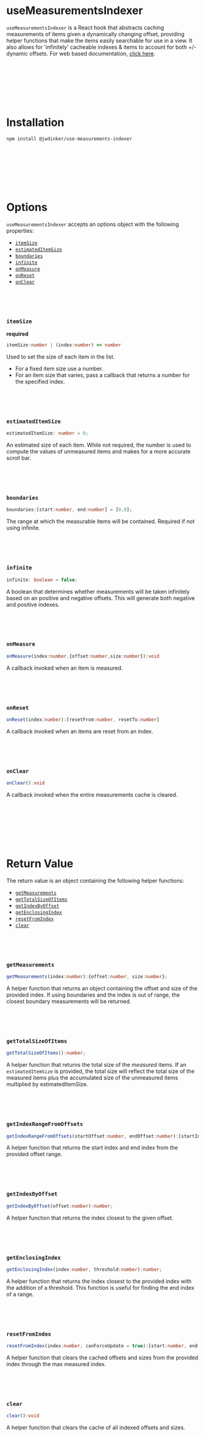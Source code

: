 # useMeasurementsIndexer

`useMeasurementsIndexer` is a React hook that abstracts caching measurements of items given a dynamically changing offset, providing helper functions that make the items easily searchable for use in a view. It also allows for 'infinitely' cacheable indexes & items to account for both +/- dynamic offsets. For web based documentation, [click here](https://www.notion.so/dinker/useMeasurementsIndexer-fb7a42415b544b7591756c702909c6fc).

<br>
<br>
<br>
<br>
<br>
<br>

# Installation

```
npm install @jwdinker/use-measurements-indexer
```

<br>
<br>
<br>
<br>
<br>
<br>

# Options

`useMeasurementsIndexer` accepts an options object with the following properties:

- [`itemSize`](#itemSize)
- [`estimatedItemSize`](#estimatedItemSize)
- [`boundaries`](#boundaries)
- [`infinite`](#infinite)
- [`onMeasure`](#onMeasure)
- [`onReset`](#onReset)
- [`onClear`](#onClear)

<br>
<br>
<br>

### `itemSize`

**required**

```ts
itemSize:number | (index:number) => number
```

Used to set the size of each item in the list.

- For a fixed item size use a number.
- For an item size that varies, pass a callback that returns a number for the specified index.

<br>
<br>
<br>

### `estimatedItemSize`

```ts
estimatedItemSize: number = 0;
```

An estimated size of each item. While not required, the number is used to compute the values of unmeasured items and makes for a more accurate scroll bar.

<br>
<br>
<br>

### `boundaries`

```ts
boundaries:[start:number, end:number] = [0,0];
```

The range at which the measurable items will be contained. Required if not using infinite.

<br>
<br>
<br>

### `infinite`

```ts
infinite: boolean = false;
```

A boolean that determines whether measurements will be taken infinitely based on an positive and negative offsets. This will generate both negative and positive indexes.

<br>
<br>
<br>

### `onMeasure`

```ts
onMeasure(index:number,{offset:number,size:number}):void
```

A callback invoked when an item is measured.

<br>
<br>
<br>

### `onReset`

```ts
onReset(index:number):[resetFrom:number, resetTo:number]
```

A callback invoked when an items are reset from an index.

<br>
<br>
<br>

### `onClear`

```ts
onClear():void
```

A callback invoked when the entire measurements cache is cleared.

<br>
<br>
<br>
<br>
<br>
<br>

# Return Value

The return value is an object containing the following helper functions:

- [`getMeasurements`](#getMeasurements)
- [`getTotalSizeOfItems`](#getTotalSizeofItems)
- [`getIndexByOffset`](#getIndexByOffset)
- [`getEnclosingIndex`](#getEnclosingIndex)
- [`resetFromIndex`](#resetFromIndex)
- [`clear`](#clear)

<br>
<br>
<br>

### `getMeasurements`

```ts
getMeasurements(index:number):{offset:number, size:number};
```

A helper function that returns an object containing the offset and size of the provided index. If using boundaries and the index is out of range, the closest boundary measurements will be returned.

<br>
<br>
<br>

### `getTotalSizeOfItems`

```ts
getTotalSizeOfItems():number;
```

A helper function that returns the total size of the _measured_ items. If an `estimatedItemSize` is provided, the total size will reflect the total size of the measured items plus the accumulated size of the unmeasured items multiplied by estimatedItemSize.

<br>
<br>
<br>

### `getIndexRangeFromOffsets`

```ts
getIndexRangeFromOffsets(startOffset:number, endOffset:number):[startIndex:number, endIndex:number];
```

A helper function that returns the start index and end index from the provided offset range.

<br>
<br>
<br>

### `getIndexByOffset`

```ts
getIndexByOffset(offset:number):number;
```

A helper function that returns the index closest to the given offset.

<br>
<br>
<br>

### `getEnclosingIndex`

```ts
getEnclosingIndex(index:number, threshold:number):number;
```

A helper function that returns the index closest to the provided index with the addition of a threshold. This function is useful for finding the end index of a range.

<br>
<br>
<br>

### `resetFromIndex`

```ts
resetFromIndex(index:number, canForceUpdate = true):[start:number, end:number]
```

A helper function that clears the cached offsets and sizes from the provided index through the max measured index.

<br>
<br>
<br>

### `clear`

```ts
clear():void
```

A helper function that clears the cache of all indexed offsets and sizes.

<br>
<br>
<br>
